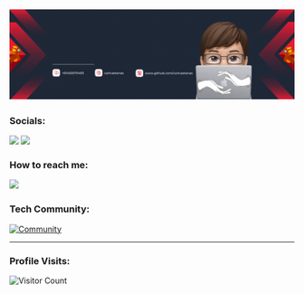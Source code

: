 [![@carlcastanas](https://raw.githubusercontent.com/carlcastanas/carlcastanas/main/assets/1.gif)](https://facebook.com/carlcastanas)
------------------------------------------- 
### Socials: 
<a href="https://instagram.com/carlcastanas"><img src="https://img.shields.io/badge/bartolome-%23E4405F.svg?&style=for-the-badge&logo=instagram&logoColor=white"></a>  <a href="https://www.facebook.com/carlcastanas/"><img src="https://img.shields.io/badge/bartolome-1877F2?style=for-the-badge&logo=facebook&logoColor=white"></a>
<br>
### How to reach me: 
<a href="mailto: macjessie.bartolome@gmail.com">
<img src="https://img.shields.io/badge/-macjessie.bartolome%40gmail.com-7B83EB?&style=for-the-badge&logo=Microsoft-outlook&logoColor=white" ></a>

### Tech Community:
[![Community](https://discordapp.com/api/guilds/890526319790669895/widget.png?style=banner2)](https://discord.com/invite/DzxYsnqSUB) 



[//]: <> (Credits: carlcastanas)
[//]: <> (Credits: Last edited on: 01/12/23)


------------------------------------------- 

### Profile Visits:
![Visitor Count](https://profile-counter.glitch.me/{carlcastanas}/count.svg)
